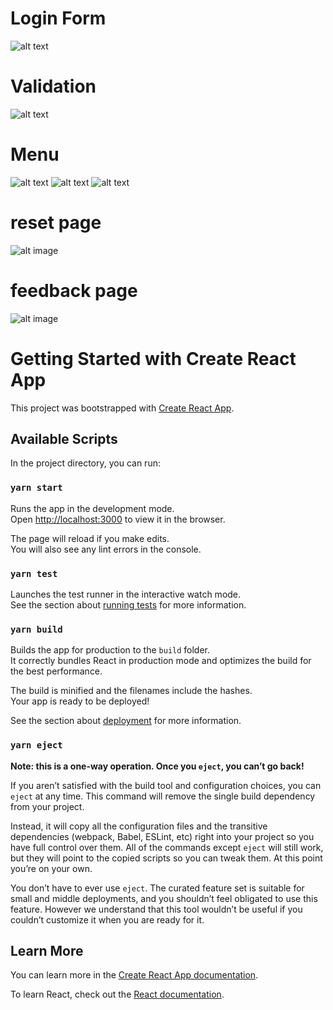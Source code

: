 # Login Form
![alt text](https://user-images.githubusercontent.com/34575085/162683190-48c5de6b-eb9c-447b-87e5-8376424ffc99.png)

# Validation 
![alt text](https://user-images.githubusercontent.com/34575085/162683547-5259662c-a8a3-4f39-a103-9743de25e113.png)

# Menu
![alt text](https://user-images.githubusercontent.com/34575085/162684160-4d8e96a4-0f19-47c1-84c8-d6214e39acdb.png)
![alt text](https://user-images.githubusercontent.com/34575085/162685660-0b7cfce1-15d1-459a-bcb4-6d7c54e44e96.png)
![alt text](https://user-images.githubusercontent.com/34575085/162684294-2cbe0f88-4277-4be8-8c05-a01cff4c2788.png)


# reset page
![alt image](https://user-images.githubusercontent.com/34575085/162684460-88669618-36af-4f23-9098-c0bce0d60b9a.png)

# feedback page
![alt image](https://user-images.githubusercontent.com/34575085/162684715-3fe21a3a-3bdd-4f23-9efd-283464f3e331.png)











# Getting Started with Create React App

This project was bootstrapped with [Create React App](https://github.com/facebook/create-react-app).

## Available Scripts

In the project directory, you can run:

### `yarn start`

Runs the app in the development mode.\
Open [http://localhost:3000](http://localhost:3000) to view it in the browser.

The page will reload if you make edits.\
You will also see any lint errors in the console.

### `yarn test`

Launches the test runner in the interactive watch mode.\
See the section about [running tests](https://facebook.github.io/create-react-app/docs/running-tests) for more information.

### `yarn build`

Builds the app for production to the `build` folder.\
It correctly bundles React in production mode and optimizes the build for the best performance.

The build is minified and the filenames include the hashes.\
Your app is ready to be deployed!

See the section about [deployment](https://facebook.github.io/create-react-app/docs/deployment) for more information.

### `yarn eject`

**Note: this is a one-way operation. Once you `eject`, you can’t go back!**

If you aren’t satisfied with the build tool and configuration choices, you can `eject` at any time. This command will remove the single build dependency from your project.

Instead, it will copy all the configuration files and the transitive dependencies (webpack, Babel, ESLint, etc) right into your project so you have full control over them. All of the commands except `eject` will still work, but they will point to the copied scripts so you can tweak them. At this point you’re on your own.

You don’t have to ever use `eject`. The curated feature set is suitable for small and middle deployments, and you shouldn’t feel obligated to use this feature. However we understand that this tool wouldn’t be useful if you couldn’t customize it when you are ready for it.

## Learn More

You can learn more in the [Create React App documentation](https://facebook.github.io/create-react-app/docs/getting-started).

To learn React, check out the [React documentation](https://reactjs.org/).
